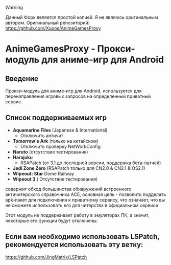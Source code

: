 >[!WARNING]
>Данный Форк является простой копией. Я не являюсь оригинальным автором. Оригинальный репозиторий: https://github.com/Xuoos/AnimeGamesProxy
# AnimeGamesProxy - Прокси-модуль для аниме-игр для Android

## Введение 
Прокси-модуль для аниме-игр для Android, используется для перенаправления игровых запросов на определенный приватный сервис.

##  Список поддерживаемых игр 

- **Aquamarine Files** (Japanese & International) 
  - Отключить античит 
- **Tomorrow's Ark** (только на китайском) 
  - Отключить проверку NetWorkConfig 
- **Naruto** (отсутствие тестирования) 
- **Harajuku** 
  - RSAPatch (от 3.1 до последней версии, поддержка бета-патчей) 
- **Jedi Zone Zero** (RSAPatch только для CN2.0 & CN2.1 & OS2.1) 
- **Wipeout: Star** Dome Railway 
- **Wipeout 3** ( Отсутствие тестирования) 

содержит обход большинства обнаружений встроенного античитерского справочника ACE, основная цель - позволить подделать apk-пакет для подключения к приватному сервису, что означает, что вы не сможете использовать его для читерства в официальном сервисе

Этот модуль не поддерживает работу в эмуляторах ПК, а значит, некоторые его функции будут отключены.

## Если вам необходимо использовать LSPatch, рекомендуется использовать эту ветку: 
https://github.com/JingMatrix/LSPatch
